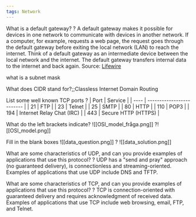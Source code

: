 ```yaml
---
tags: Network
---
```


What is a default gateway?
?
A default gateway makes it possible for devices in one network to communicate with devices in another network. If a computer, for example, requests a web page, the request goes through the default gateway before exiting the local network (LAN) to reach the internet.
Think of a default gateway as an intermediate device between the local network and the internet. The default gateway transfers internal data to the internet and back again.
Source: [Lifewire](https://www.lifewire.com/what-is-a-default-gateway-817771)

what is a subnet mask

What does CIDR stand for?;;Classless Internet Domain Routing

List some well known TCP ports
?
| Port | Service                   |
| ---- | ------------------------- |
| 21   | FTP                       |
| 23   | Telnet                    |
| 25   | SMTP                      |
| 80   | HTTP                      |
| 110  | POP3                      |
| 194  | Internet Relay Chat (IRC) |
| 443  | Secure HTTP (HTTPS)       | 

What do the left brackets indicate?
![[OSI_model_fråga.png]]
?![[OSI_model.png]]

Fill in the blank boxes
![[data_question.png]]
?
![[data_solution.png]]

What are some characteristics of UDP, and can you provide examples of applications that use this protocol?
?
UDP has a "send and pray" approach (no guaranteed delivery), is connectionless and streaming-oriented. Examples of applications that use UDP include DNS and TFTP.

What are some characteristics of TCP, and can you provide examples of applications that use this protocol?
?
TCP is connection-oriented with guaranteed delivery and requires acknowledgment of received data. Examples of applications that use TCP include web browsing, email, FTP, and Telnet.